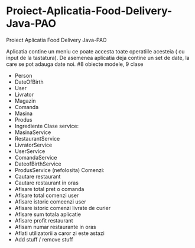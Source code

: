 # Proiect-Aplicatia-Food-Delivery-Java-PAO
Proiect Aplicatia Food Delivery Java-PAO

Aplicatia contine un meniu ce poate accesta toate operatiile acesteia ( cu input de la tastatura).
De asemenea aplicatia deja contine un set de date, la care se pot adauga date noi.
#8 obiecte modele, 9 clase
 * Person
 * DateOfBirth
 * User
 * Livrator
 * Magazin
 * Comanda
 * Masina
 * Produs
 * Ingrediente
 Clase service:
 * MasinaService
 * RestaurantService
 * LivratorService
 * UserService
 * ComandaService
 * DateofBirthService
 * ProdusService (nefolosita)
 Comenzi:
 * Cautare restaurant
 * Cautare restaurant in oras
 * Afisare total pret o comanda
 * Afisare total comenzi user
 * Afisare istoric comeenzi user
 * Afisare istoric comenzi livrate de curier
 * Afisare sum totala aplicatie
 * Afisare profit restaurant
 * Afisam numar restaurante in oras
 * Aflati utilizatorii a caror zi este astazi
 * Add stuff / remove stuff
